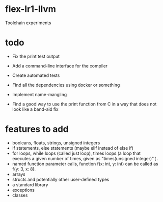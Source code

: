 # flex-lr1-llvm
Toolchain experiments
# todo
- Fix the print test output

- Add a command-line interface for the compiler

- Create automated tests

- Find all the dependencies using docker or something

- Implement name-mangling

- Find a good way to use the print function from C in a way that does not look like a band-aid fix

# features to add
- booleans, floats, strings, unsigned integers
- if statements, else statements (maybe elif instead of else if)
- for loops, while loops (called just loop), times loops (a loop that executes a given number of times, given as "times(unsigned integer)" ).
- named function parameter calls, function f(x: int, y: int) can be called as f(y: 3, x: 8).
- arrays
- structs and potentially other user-defined types
- a standard library
- exceptions
- classes

